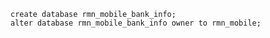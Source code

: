 ```postgresql
create database rmn_mobile_bank_info;
alter database rmn_mobile_bank_info owner to rmn_mobile;
```